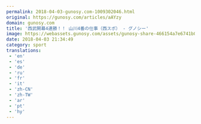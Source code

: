 ```yaml
---
permalink: 2018-04-03-gunosy.com-1009302046.html
original: https://gunosy.com/articles/aAYzy
domain: gunosy.com
title: '西武開幕4連勝！！ 山川4番の仕事（西スポ） - グノシー'
image: https://webassets.gunosy.com/assets/gunosy-share-466154a7e6741b0dbc8895ceff97e34818892a0e7dbc05d641d2606f8820dd35.jpg
date: 2018-04-03 21:34:49
category: sport
translations: 
 - 'en'
 - 'es'
 - 'de'
 - 'ru'
 - 'fr'
 - 'it'
 - 'zh-CN'
 - 'zh-TW'
 - 'ar'
 - 'pt'
 - 'hy'
---
```


